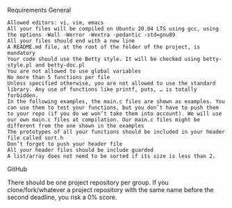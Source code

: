 Requirements
General

    Allowed editors: vi, vim, emacs
    All your files will be compiled on Ubuntu 20.04 LTS using gcc, using the options -Wall -Werror -Wextra -pedantic -std=gnu89
    All your files should end with a new line
    A README.md file, at the root of the folder of the project, is mandatory
    Your code should use the Betty style. It will be checked using betty-style.pl and betty-doc.pl
    You are not allowed to use global variables
    No more than 5 functions per file
    Unless specified otherwise, you are not allowed to use the standard library. Any use of functions like printf, puts, … is totally forbidden.
    In the following examples, the main.c files are shown as examples. You can use them to test your functions, but you don’t have to push them to your repo (if you do we won’t take them into account). We will use our own main.c files at compilation. Our main.c files might be different from the one shown in the examples
    The prototypes of all your functions should be included in your header file called sort.h
    Don’t forget to push your header file
    All your header files should be include guarded
    A list/array does not need to be sorted if its size is less than 2.

GitHub

There should be one project repository per group. If you clone/fork/whatever a project repository with the same name before the second deadline, you risk a 0% score.
